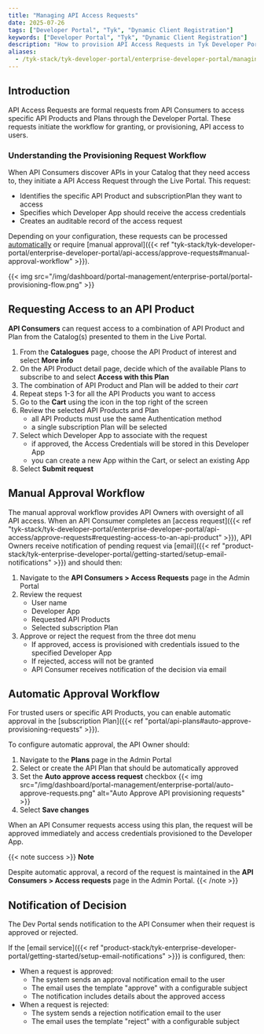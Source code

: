 ```yaml
---
title: "Managing API Access Requests"
date: 2025-07-26
tags: ["Developer Portal", "Tyk", "Dynamic Client Registration"]
keywords: ["Developer Portal", "Tyk", "Dynamic Client Registration"]
description: "How to provision API Access Requests in Tyk Developer Portal"
aliases:
  - /tyk-stack/tyk-developer-portal/enterprise-developer-portal/managing-access/approve-self-registering-requests
---
```


## Introduction

API Access Requests are formal requests from API Consumers to access specific API Products and Plans through the Developer Portal. These requests initiate the workflow for granting, or provisioning, API access to users.

### Understanding the Provisioning Request Workflow

When API Consumers discover APIs in your Catalog that they need access to, they initiate a API Access Request through the Live Portal. This request:

- Identifies the specific API Product and subscriptionPlan they want to access
- Specifies which Developer App should receive the access credentials
- Creates an auditable record of the access request

Depending on your configuration, these requests can be processed [automatically]() or require [manual approval]({{< ref "tyk-stack/tyk-developer-portal/enterprise-developer-portal/api-access/approve-requests#manual-approval-workflow" >}}).

{{< img src="/img/dashboard/portal-management/enterprise-portal/portal-provisioning-flow.png" >}}


## Requesting Access to an API Product

**API Consumers** can request access to a combination of API Product and Plan from the Catalog(s) presented to them in the Live Portal.

1. From the **Catalogues** page, choose the API Product of interest and select **More info**
2. On the API Product detail page, decide which of the available Plans to subscribe to and select **Access with this Plan**
3. The combination of API Product and Plan will be added to their *cart*
4. Repeat steps 1-3 for all the API Products you want to access
5. Go to the **Cart** using the icon in the top right of the screen
6. Review the selected API Products and Plan
    - all API Products must use the same Authentication method
    - a single subscription Plan will be selected
7. Select which Developer App to associate with the request
    - if approved, the Access Credentials will be stored in this Developer App
    - you can create a new App within the Cart, or select an existing App
8. Select **Submit request**


## Manual Approval Workflow

The manual approval workflow provides API Owners with oversight of all API access. When an API Consumer completes an [access request]({{< ref "tyk-stack/tyk-developer-portal/enterprise-developer-portal/api-access/approve-requests#requesting-access-to-an-api-product" >}}), API Owners receive notification of pending request via [email]({{< ref "product-stack/tyk-enterprise-developer-portal/getting-started/setup-email-notifications" >}}) and should then:

1. Navigate to the **API Consumers > Access Requests** page in the Admin Portal
2. Review the request
    - User name
    - Developer App
    - Requested API Products
    - Selected subscription Plan
3. Approve or reject the request from the three dot menu
    - If approved, access is provisioned with credentials issued to the specified Developer App
    - If rejected, access will not be granted
    - API Consumer receives notification of the decision via email


## Automatic Approval Workflow

For trusted users or specific API Products, you can enable automatic approval in the [subscription Plan]({{< ref "portal/api-plans#auto-approve-provisioning-requests" >}}).

To configure automatic approval, the API Owner should:

1. Navigate to the **Plans** page in the Admin Portal
2. Select or create the API Plan that should be automatically approved
3. Set the **Auto approve access request** checkbox
    {{< img src="/img/dashboard/portal-management/enterprise-portal/auto-approve-requests.png" alt="Auto Approve API provisioning requests" >}}
4. Select **Save changes**

When an API Consumer requests access using this plan, the request will be approved immediately and access credentials provisioned to the Developer App.

{{< note success >}}
**Note**  

Despite automatic approval, a record of the request is maintained in the **API Consumers > Access requests** page in the Admin Portal.
{{< /note >}}


## Notification of Decision

The Dev Portal sends notification to the API Consumer when their request is approved or rejected.

If the [email service]({{< ref "product-stack/tyk-enterprise-developer-portal/getting-started/setup-email-notifications" >}}) is configured, then:

- When a request is approved:
    - The system sends an approval notification email to the user
    - The email uses the template "approve" with a configurable subject
    - The notification includes details about the approved access
- When a request is rejected:
    - The system sends a rejection notification email to the user
    - The email uses the template "reject" with a configurable subject

